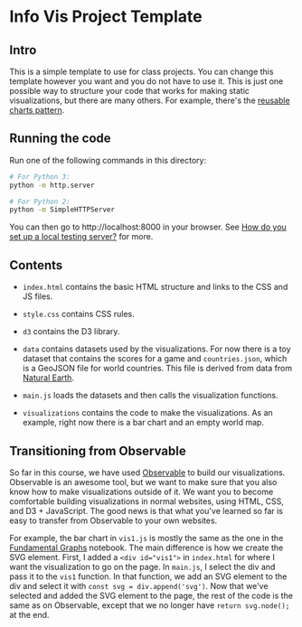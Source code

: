 # Info Vis Project Template

## Intro

This is a simple template to use for class projects. You can change this template however you want and you do not have to use it. This is just one possible way to structure your code that works for making static visualizations, but there are many others. For example, there's the [reusable charts pattern](https://bost.ocks.org/mike/chart/).

## Running the code

Run one of the following commands in this directory:

```bash
# For Python 3:
python -m http.server

# For Python 2:
python -m SimpleHTTPServer
```

You can then go to http://localhost:8000 in your browser. See [How do you set up a local testing server?](https://developer.mozilla.org/en-US/docs/Learn/Common_questions/set_up_a_local_testing_server) for more.

## Contents

* `index.html` contains the basic HTML structure and links to the CSS and JS files.

* `style.css` contains CSS rules.

* `d3` contains the D3 library.

* `data` contains datasets used by the visualizations. For now there is a toy dataset that contains the scores for a game and `countries.json`, which is a GeoJSON file for world countries. This file is derived from data from [Natural Earth](https://www.naturalearthdata.com).

* `main.js` loads the datasets and then calls the visualization functions.

* `visualizations` contains the code to make the visualizations. As an example, right now there is a bar chart and an empty world map.

## Transitioning from Observable

So far in this course, we have used [Observable](https://observablehq.com) to build our visualizations. Observable is an awesome tool, but we want to make sure that you also know how to make visualizations outside of it. We want you to become comfortable building visualizations in normal websites, using HTML, CSS, and D3 + JavaScript. The good news is that what you've learned so far is easy to transfer from Observable to your own websites.

For example, the bar chart in `vis1.js` is mostly the same as the one in the [Fundamental Graphs](https://observablehq.com/@nyuvis/fundamental-graphs) notebook. The main difference is how we create the SVG element. First, I added a `<div id="vis1">` in `index.html` for where I want the visualization to go on the page. In `main.js`, I select the div and pass it to the `vis1` function. In that function, we add an SVG element to the div and select it with `const svg = div.append('svg')`. Now that we've selected and added the SVG element to the page, the rest of the code is the same as on Observable, except that we no longer have `return svg.node();` at the end.
